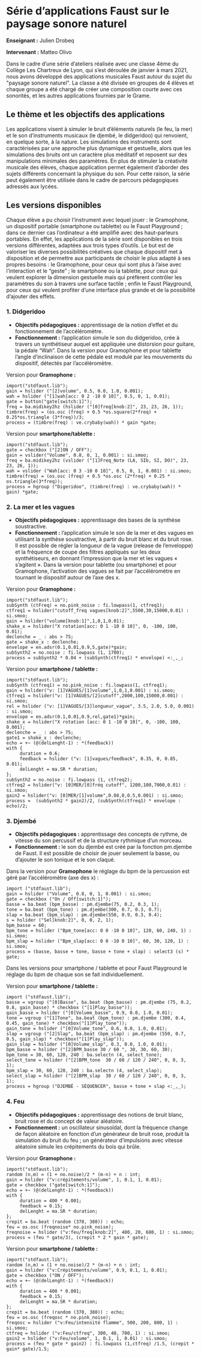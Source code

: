 # Série d’applications Faust sur le paysage sonore naturel

**Enseignant :** Julien Drobeq

**Intervenant :** Matteo Olivo

Dans le cadre d’une série d’ateliers réalisée avec une classe 4ème du Collège Les Chartreux de Lyon, qui s’est déroulée de janvier à mars 2021, nous avons développé des applications musicales Faust autour du sujet du "paysage sonore naturel". La classe a été divisée en groupes de 4 élèves et chaque groupe a été chargé de créer une composition courte avec ces sonorités, et les autres applications fournies par le Grame.       

## Le thème et les objectifs des applications

Les applications visent à simuler le bruit d’éléments naturels (le feu, la mer) et le son d’instruments musicaux (le djembé, le didgeridoo) qui renvoient, en quelque sorte, à la nature. Les simulations des instruments sont caractérisées par une approche plus dynamique et gestuelle, alors que les simulations des bruits ont un caractère plus méditatif et reposent sur des manipulations minimales des paramètres.
En plus de stimuler la créativité musicale des élèves, chaque application permet également d’aborder des sujets différents concernant la physique du son. Pour cette raison, la série peut également être utilisée dans le cadre de parcours pédagogiques adressés aux lycées.

## Les versions disponibles 

Chaque élève a pu choisir l’instrument avec lequel jouer : le Gramophone, un dispositif portable (smartphone ou tablette) ou le Faust Playground ; dans ce dernier cas l’ordinateur a été amplifié avec des haut-parleurs portables. En effet, les applications de la série sont disponibles en trois versions différentes, adaptées aux trois types d’outils. Le but est de valoriser les diverses possibilités créatives que chaque dispositif met à disposition et de permettre aux participants de choisir le plus adapté à ses propres besoins : le Gramophone, pour ceux qui sont plus à l’aise avec l’interaction et le “geste” ; le smartphone ou la tablette, pour ceux qui veulent explorer la dimension gestuelle mais qui préfèrent contrôler les paramètres du son à travers une surface tactile ; enfin le Faust Playground, pour ceux qui veulent profiter d’une interface plus grande et de la possibilité d’ajouter des effets.

### 1. Didgeridoo

- **Objectifs pédagogiques :** apprentissage de la notion d’effet et du fonctionnement de l’accéléromètre.
- **Fonctionnement :** l’application simule le son du didgeridoo, crée à travers un synthétiseur auquel est appliquée une distorsion pour guitare, la pédale “Wah”. Dans la version pour Gramophone et pour tablette l’angle d’inclinaison de cette pédale est modulé par les mouvements du dispositif, détectés par l’accéléromètre.

Version pour **Gramophone :**
<!-- faust-run -->
```
import("stdfaust.lib"); 
gain = hslider ("[2]volume", 0.5, 0.0, 1.0, 0.001);
wah = hslider ("[1]wah[acc: 0 2 -10 0 10]", 0.5, 0, 1, 0.01);
gate = button("gate[switch:1]");
freq = ba.midikey2hz (hslider ("[0]freq[knob:2]", 23, 23, 26, 1)); 
timbre(freq) = (os.osc (freq) + 0.5 *os.square(2*freq) + 0.25*os.triangle (3*freq))/3;
process = (timbre(freq) : ve.crybaby(wah)) * gain *gate; 
```
<!-- /faust-run -->

Version pour **smartphone/tablette :**
<!-- faust-run -->
```
import("stdfaust.lib");
gate = checkbox ("[2]ON / OFF");
gain = vslider("Volume", 0.8, 0, 1, 0.001) : si.smoo;
freq = ba.midikey2hz (vslider ("[1]Freq_Note (LA, SIb, SI, DO)", 23, 23, 26, 1)); 
wah = vslider ("Wah[acc: 0 3 -10 0 10]", 0.5, 0, 1, 0.001) : si.smoo;
timbre(freq) = (os.osc (freq) + 0.5 *os.osc (2*freq) + 0.25 * os.triangle(3*freq));
process = hgroup ("Digeridoo", (timbre(freq) : ve.crybaby(wah)) * gain) *gate;
```
<!-- /faust-run -->

### 2. La mer et les vagues

- **Objectifs pédagogiques :** apprentissage des bases de la synthèse soustractive.
- **Fonctionnement :** l’application simule le son de la mer et des vagues en utilisant la synthèse soustractive, à partir du bruit blanc et du bruit rose. Il est possible de régler la longueur de la vague (release de l’enveloppe) et la fréquence de coupe des filtres appliqués sur les deux synthétiseurs, en donnant l’impression que la mer et les vagues « s’agitent ». Dans la version pour tablette (ou smartphone) et pour Gramophone, l’activation des vagues se fait par l’accéléromètre en tournant le dispositif autour de l’axe des x.

Version pour **Gramophone :**
<!-- faust-run -->
```
import("stdfaust.lib");
subSynth (ctFreq) = no.pink_noise : fi.lowpass(1, ctfreq1);
ctfreq1 = hslider("cutoff_freq vagues[knob:2]",5500,30,15000,0.01) : si.smoo;
gain = hslider("volume[knob:1]",1,0,1,0.01);
shake_x = hslider("X rotation[acc: 0 1 -10 0 10]", 0, -100, 100, 0.01);
declenche = _ : abs > 75;
gate = shake_x : declenche;
envelope = en.adsr(0.1,0.01,0.9,5,gate)*gain;
subSynth2 = no.noise : fi.lowpass (1, 1700);
process = subSynth2 * 0.04 + (subSynth(ctfreq1) * envelope) <:_,_;
```
<!-- /faust-run -->

Version pour **smartphone / tablette :**
<!-- faust-run -->
```
import("stdfaust.lib");
subSynth (ctfreq1) = no.pink_noise : fi.lowpass(1, ctfreq1); 
gain = hslider("v: [1]VAGUES/[1]volume",1,0,1,0.001) : si.smoo;
ctfreq1 = hslider("v: [1]VAGUES/[2]cutoff",2000,100,15000,0.001) : si.smoo;
rel = hslider ("v: [1]VAGUES/[3]longueur_vague", 3.5, 2.0, 5.0, 0.001) : si.smoo; 
envelope = en.adsr(0.1,0.01,0.9,rel,gate1)*gain;
shake_x = hslider("X rotation [acc: 0 1 -10 0 10]", 0, -100, 100, 0.001);
declenche = _ : abs > 75;
gate1 = shake_x : declenche;
echo = +~ (@(delLenght-1) : *(feedback))
with {
     duration = 0.6; 
     feedback = hslider ("v: [1]vagues/feedback", 0.35, 0, 0.85, 0.01);
     delLenght = ma.SR * duration; 
};
subSynth2 = no.noise : fi.lowpass (1, ctfreq2);
ctfreq2 = hslider("v: [0]MER/[0]fréq cutoff", 1200,100,7000,0.01) : si.smoo;
gain2 = hslider("v: [0]MER/[1]volume",0.08,0,0.5,0.001) : si.smoo;
process =  (subSynth2 * gain2)/2, (subSynth(ctfreq1) * envelope : echo)/2;    
```
<!-- /faust-run -->

### 3. Djembé

- **Objectifs pédagogiques :** apprentissage des concepts de rythme, de vitesse du son percussif et de la structure rythmique d’un morceau.   
- **Fonctionnement :** le son du djembé est créé par la fonction pm.djembe de Faust. Il est possible de choisir de jouer seulement la basse, ou d’ajouter le son tonique et le son claqué. 

Dans la version pour **Gramophone** le réglage du bpm de la percussion est géré par l’accéléromètre (axe des x) : 
<!-- faust-run -->
```
import ("stdfaust.lib");
gain = hslider ("Volume", 0.8, 0, 1, 0.001) : si.smoo;
gate = checkbox ("On / Off[switch:1]");
basse = ba.beat (bpm_basse) : pm.djembe(75, 0.2, 0.3, 1);
tone = ba.beat (bpm_tone) : pm.djembe(300, 0.7, 0.3, 0.7);
slap = ba.beat (bpm_slap) : pm.djembe(550, 0.9, 0.3, 0.4);
s = hslider ("Sel[knob:2]", 0, 0, 2, 1); 
bpm_basse = 60; 
bpm_tone = hslider ("Bpm_tone[acc: 0 0 -10 0 10]", 120, 60, 240, 1) : si.smoo; 
bpm_slap = hslider ("Bpm_slap[acc: 0 0 -10 0 10]", 60, 30, 120, 1) : si.smoo; 
process = (basse, basse + tone, basse + tone + slap) : select3 (s) * gate;
```
<!-- /faust-run -->

Dans les versions pour smartphone / tablette et pour Faust Playground le réglage du bpm de chaque son se fait individuellement.

Version pour **smartphone / tablette :**  

<!-- faust-run -->
```
import ("stdfaust.lib");
basse = vgroup ("[0]Basse", ba.beat (bpm_basse) : pm.djembe (75, 0.2, 0.8, gain_basse) * checkbox ("[1]Play_basse"));
gain_basse = hslider ("[0]Volume_basse", 0.9, 0.0, 1.0, 0.01); 
tone = vgroup ("[1]Tone", ba.beat (bpm_tone) : pm.djembe (300, 0.4, 0.45, gain_tone) * checkbox("[1]Play_tone"));
gain_tone = hslider ("[0]Volume_tone", 0.6, 0.0, 1.0, 0.01); 
slap = vgroup ("[2]Slap", ba.beat (bpm_slap) : pm.djembe (550, 0.7, 0.5, gain_slap) * checkbox("[1]Play_slap"));
gain_slap = hslider ("[0]Volume_slap", 0.3, 0.0, 1.0, 0.01); 
bpm_basse = hslider ("[2]BPM_basse 30 / 60 ", 30, 30, 60, 30);
bpm_tone = 30, 60, 120, 240 : ba.selectn (4, select_tone);
select_tone = hslider ("[2]BPM_tone  30 / 60 / 120 / 240", 0, 0, 3, 1);
bpm_slap = 30, 60, 120, 240 : ba.selectn (4, select_slap);
select_slap = hslider ("[2]BPM_slap  30 / 60 / 120 / 240", 0, 0, 3, 1);
process = hgroup ("DJEMBÉ - SÉQUENCER", basse + tone + slap <:_,_);
```
<!-- /faust-run -->

### 4. Feu
 
- **Objectifs pédagogiques :** apprentissage des notions de bruit blanc, bruit rose et du concept de valeur aléatoire.
- **Fonctionnement :** un oscillateur sinusoïdal, dont la fréquence change de façon aléatoire en fonction d’un générateur de bruit rose, produit la simulation du bruit du feu ; un générateur d’impulsions avec vitesse aléatoire simule les crépitements du bois qui brûle. 

Version pour **Gramophone :**  

<!-- faust-run -->
```
import("stdfaust.lib");
random (n,m) = (1 + no.noise)/2 * (m-n) + n : int; 
gain = hslider ("v:crépitements/volume", 1, 0.1, 1, 0.01);
gate = checkbox ("gate[switch:1]");
echo = +~ (@(delLenght-1) : *(feedback))
with {
     duration = 400 * 0.001;
     feedback = 0.15;
     delLenght = ma.SR * duration;
};
crepit = ba.beat (random (370, 380)) : echo;
feu = os.osc (freqnoise* no.pink_noise);
freqnoise = hslider ("v:feu/freq[knob:2]", 400, 20, 680, 1) : si.smoo;
process = (feu * gate/3), (crepit * 2 * gain * gate);
```
<!-- /faust-run -->

Version pour **smartphone / tablette :** 

<!-- faust-run -->
```
import("stdfaust.lib");
random (n,m) = (1 + no.noise)/2 * (m-n) + n : int; 
gain = hslider ("v:Crépitements/volume", 0.9, 0.1, 1, 0.01);
gate = checkbox ("ON / OFF");
echo = +~ (@(delLenght-1) : *(feedback))
with {
     duration = 400 * 0.001;
     feedback = 0.15;
     delLenght = ma.SR * duration;
};
crepit = ba.beat (random (370, 380)) : echo;
feu = os.osc (freqosc * no.pink_noise);
freqosc = hslider ("v:Feu/intensité flamme", 500, 200, 800, 1) : si.smoo;
ctfreq = hslider ("v:Feu/ctfreq", 300, 40, 700, 1) : si.smoo;
gain2 = hslider ("v:Feu/volume", 1, 0.1, 1, 0.01) : si.smoo;
process = (feu * gate * gain2) : fi.lowpass (1,ctfreq) /1.5, (crepit * gain* gate)/1.5;
```
<!-- /faust-run -->
